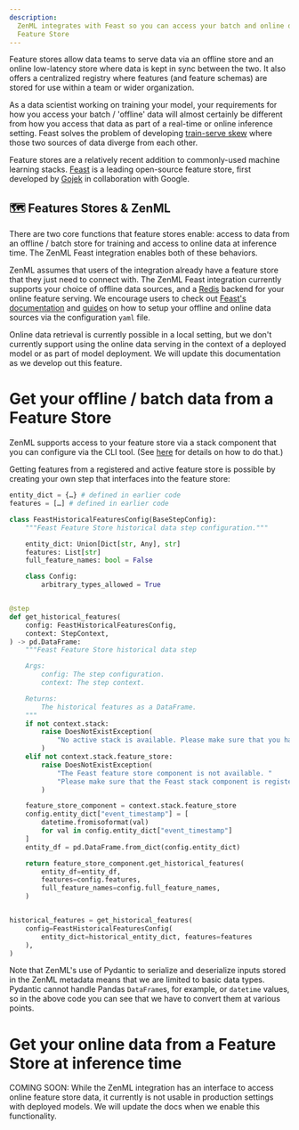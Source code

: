 ```yaml
---
description:
  ZenML integrates with Feast so you can access your batch and online data via a
  Feature Store
---
```


Feature stores allow data teams to serve data via an offline store and an online low-latency store where data is kept in sync between the two. It also offers a centralized registry where features (and feature schemas) are stored for use within a team or wider organization.

As a data scientist working on training your model, your requirements for how you access your batch / 'offline' data will almost certainly be different from how you access that data as part of a real-time or online inference setting. Feast solves the problem of developing [train-serve skew](https://ploomber.io/blog/train-serve-skew/) where those two sources of data diverge from each other.

Feature stores are a relatively recent addition to commonly-used machine learning stacks. [Feast](https://feast.dev/) is a leading open-source feature store, first developed by [Gojek](https://www.gojek.com/en-id/) in collaboration with Google.

## 🗺 Features Stores & ZenML

There are two core functions that feature stores enable: access to data from an offline / batch store for training and access to online data at inference time. The ZenML Feast integration enables both of these behaviors.

ZenML assumes that users of the integration already have a feature store that they just need to connect with. The ZenML Feast integration currently supports your choice of offline data sources, and a [Redis](https://redis.com/) backend for your online feature serving. We encourage users to check out [Feast's documentation](https://docs.feast.dev/) and [guides](https://docs.feast.dev/how-to-guides/) on how to setup your offline and online data sources via the configuration `yaml` file.

Online data retrieval is currently possible in a local setting, but we don't currently support using the online data serving in the context of a deployed model or as part of model deployment. We will update this documentation as we develop out this feature.

# Get your offline / batch data from a Feature Store

ZenML supports access to your feature store via a stack component that you can configure via the CLI tool. (See [here](https://apidocs.zenml.io/latest/cli/) for details on how to do that.)

Getting features from a registered and active feature store is possible by creating your own step that interfaces into the feature store:

```python
entity_dict = {…} # defined in earlier code
features = […] # defined in earlier code

class FeastHistoricalFeaturesConfig(BaseStepConfig):
    """Feast Feature Store historical data step configuration."""

    entity_dict: Union[Dict[str, Any], str]
    features: List[str]
    full_feature_names: bool = False

    class Config:
        arbitrary_types_allowed = True


@step
def get_historical_features(
    config: FeastHistoricalFeaturesConfig,
    context: StepContext,
) -> pd.DataFrame:
    """Feast Feature Store historical data step

    Args:
        config: The step configuration.
        context: The step context.

    Returns:
        The historical features as a DataFrame.
    """
    if not context.stack:
        raise DoesNotExistException(
            "No active stack is available. Please make sure that you have registered and set a stack."
        )
    elif not context.stack.feature_store:
        raise DoesNotExistException(
            "The Feast feature store component is not available. "
            "Please make sure that the Feast stack component is registered as part of your current active stack."
        )

    feature_store_component = context.stack.feature_store
    config.entity_dict["event_timestamp"] = [
        datetime.fromisoformat(val)
        for val in config.entity_dict["event_timestamp"]
    ]
    entity_df = pd.DataFrame.from_dict(config.entity_dict)

    return feature_store_component.get_historical_features(
        entity_df=entity_df,
        features=config.features,
        full_feature_names=config.full_feature_names,
    )


historical_features = get_historical_features(
    config=FeastHistoricalFeaturesConfig(
        entity_dict=historical_entity_dict, features=features
    ),
)
```

Note that ZenML's use of Pydantic to serialize and deserialize inputs stored in the ZenML metadata means that we are limited to basic data types. Pydantic cannot handle Pandas `DataFrame`s, for example, or `datetime` values, so in the above code you can see that we have to convert them at various points.

# Get your online data from a Feature Store at inference time

COMING SOON: While the ZenML integration has an interface to access online feature store data, it currently is not usable in production settings with deployed models. We will update the docs when we enable this functionality.